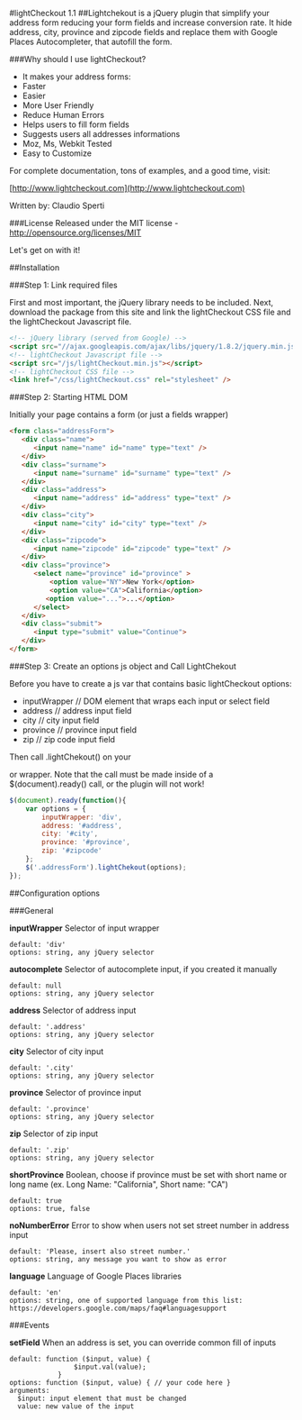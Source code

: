 #lightCheckout 1.1
##Lightchekout is a jQuery plugin that simplify your address form reducing your form fields and increase conversion rate. It hide address, city, province and zipcode fields and replace them with Google Places Autocompleter, that autofill the form.

###Why should I use lightCheckout?
* It makes your address forms:
* Faster
* Easier
* More User Friendly
* Reduce Human Errors
* Helps users to fill form fields
* Suggests users all addresses informations
* Moz, Ms, Webkit Tested
* Easy to Customize

For complete documentation, tons of examples, and a good time, visit:

[http://www.lightcheckout.com](http://www.lightcheckout.com)

Written by: Claudio Sperti

###License
Released under the MIT license - http://opensource.org/licenses/MIT

Let's get on with it!

##Installation

###Step 1: Link required files

First and most important, the jQuery library needs to be included. Next, download the package from this site and link the lightCheckout CSS file and the lightCheckout Javascript file.

```html
<!-- jQuery library (served from Google) -->
<script src="//ajax.googleapis.com/ajax/libs/jquery/1.8.2/jquery.min.js"></script>
<!-- lightCheckout Javascript file -->
<script src="/js/lightCheckout.min.js"></script>
<!-- lightCheckout CSS file -->
<link href="/css/lightCheckout.css" rel="stylesheet" />
```

###Step 2: Starting HTML DOM

Initially your page contains a form (or just a fields wrapper) 

```html
<form class="addressForm">
   <div class="name">
      <input name="name" id="name" type="text" />
   </div>
   <div class="surname">
      <input name="surname" id="surname" type="text" />
   </div>
   <div class="address">
      <input name="address" id="address" type="text" />
   </div>
   <div class="city">
      <input name="city" id="city" type="text" />
   </div>
   <div class="zipcode">
      <input name="zipcode" id="zipcode" type="text" />
   </div>
   <div class="province">
      <select name="province" id="province" >
          <option value="NY">New York</option>
          <option value="CA">California</option>
         <option value="...">...</option>
      </select>
   </div>
   <div class="submit">
      <input type="submit" value="Continue">
   </div>
</form>
```

###Step 3: Create an options js object and Call LightChekout

Before you have to create a js var that contains basic lightCheckout options:

* inputWrapper // DOM element that wraps each input or select field
* address // address input field
* city // city input field
* province // province input field
* zip // zip code input field

Then call .lightChekout() on your <form> or wrapper. Note that the call must be made inside of a $(document).ready() call, or the plugin will not work!

```javascript
$(document).ready(function(){
	var options = {
		inputWrapper: 'div',
		address: '#address',
		city: '#city',
		province: '#province',
		zip: '#zipcode'
	};
	$('.addressForm').lightChekout(options);
});
```

##Configuration options

###General

**inputWrapper**
Selector of input wrapper
```
default: 'div'
options: string, any jQuery selector
```

**autocomplete**
Selector of autocomplete input, if you created it manually
```
default: null
options: string, any jQuery selector
```

**address**
Selector of address input
```
default: '.address'
options: string, any jQuery selector
```

**city**
Selector of city input
```
default: '.city'
options: string, any jQuery selector
```

**province**
Selector of province input
```
default: '.province'
options: string, any jQuery selector
```

**zip**
Selector of zip input
```
default: '.zip'
options: string, any jQuery selector
```

**shortProvince**
Boolean, choose if province must be set with short name or long name (ex. Long Name: "California", Short name: "CA")
```
default: true
options: true, false
```

**noNumberError**
Error to show when users not set street number in address input
```
default: 'Please, insert also street number.'
options: string, any message you want to show as error
```

**language**
Language of Google Places libraries
```
default: 'en'
options: string, one of supported language from this list: https://developers.google.com/maps/faq#languagesupport
```

###Events

**setField**
When an address is set, you can override common fill of inputs
```
default: function ($input, value) {
				$input.val(value);
			}
options: function ($input, value) { // your code here }
arguments:
  $input: input element that must be changed
  value: new value of the input
```
